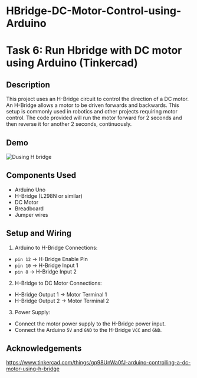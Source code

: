 # HBridge-DC-Motor-Control-using-Arduino

# Task 6: Run Hbridge with DC motor using Arduino (Tinkercad)

## Description

This project uses an H-Bridge circuit to control the direction of a DC motor. An H-Bridge allows a motor to be driven forwards and backwards. This setup is commonly used in robotics and other projects requiring motor control. The code provided will run the motor forward for 2 seconds and then reverse it for another 2 seconds, continuously.

## Demo

![Dusing H bridge ](https://github.com/user-attachments/assets/fb6808e4-61a3-49b1-a150-ec86eb7b3e7c)

## Components Used

* Arduino Uno
* H-Bridge (L298N or similar)
* DC Motor
* Breadboard
* Jumper wires

## Setup and Wiring

1. Arduino to H-Bridge Connections:
* `pin 12` -> H-Bridge Enable Pin
* `pin 10` -> H-Bridge Input 1
* `pin 8` -> H-Bridge Input 2

2. H-Bridge to DC Motor Connections:
* H-Bridge Output 1 -> Motor Terminal 1
* H-Bridge Output 2 -> Motor Terminal 2

3. Power Supply:
* Connect the motor power supply to the H-Bridge power input.
* Connect the Arduino `5V` and `GND` to the H-Bridge `VCC` and `GND`.

## Acknowledgements
https://www.tinkercad.com/things/gp98UnWa0fJ-arduino-controlling-a-dc-motor-using-h-bridge
